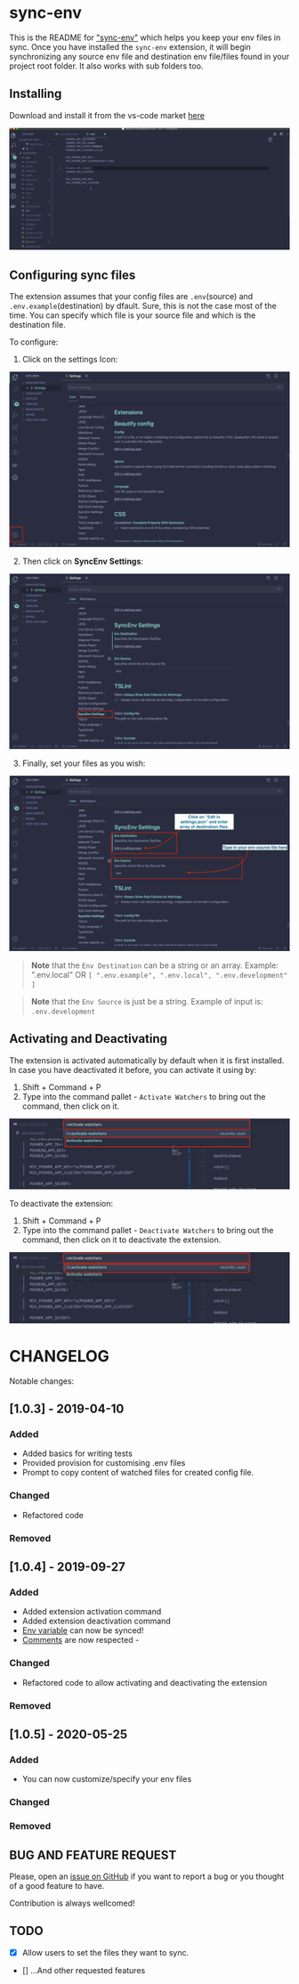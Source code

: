 # sync-env

This is the README for ["sync-env"](https://marketplace.visualstudio.com/items?itemName=dongido.sync-env) which helps you keep your env files in sync. Once you have installed the `sync-env` extension, it will begin synchronizing any source env file and destination env file/files found in your project root folder. It also works with sub folders too.

## Installing

Download and install it from the vs-code market [here](https://marketplace.visualstudio.com/items?itemName=dongido.sync-env)

![Sync Env Demo](./images/sync-env.gif)

## Configuring sync files

The extension assumes that your config files are `.env`(source) and `.env.example`(destination) by dfault. Sure, this is not the case most of the time. You can specify which file is your source file and which is the destination file.

To configure:

1. Click on the settings Icon:

![Configuring sync files - Step 1](./images/Sync-env-step-1.png)

2. Then click on **SyncEnv Settings**:

![Configuring sync files - Step 1](./images/Sync-env-step-2.png)

3. Finally, set your files as you wish:

![Configuring sync files - Step 1](./images/Sync-env-step-3.png)

> **Note** that the `Env Destination` can be a string or an array. Example: ".env.local" 
> OR 
> `[
    ".env.example",
    ".env.local",
    ".env.development"
]`

> **Note** that the `Env Source` is just be a string. Example of input is: `.env.development`


## Activating and Deactivating

The extension is activated automatically by default when it is first installed. In case you have deactivated it before, you can activate it using by:

1. Shift + Command + P
2. Type into the command pallet - `Activate Watchers` to bring out the command, then click on it.

![Sync Env Demo](./images/activate.png)

To deactivate the extension:

1. Shift + Command + P
2. Type into the command pallet - `Deactivate Watchers` to bring out the command, then click on it to deactivate the extension.

![Sync Env Demo](./images/deactivate.png)


# CHANGELOG

Notable changes:

## [1.0.3] - 2019-04-10

### Added
- Added basics for writing tests
- Provided provision for customising .env files
- Prompt to copy content of watched files for created config file.
### Changed
- Refactored code
### Removed

## [1.0.4] - 2019-09-27

### Added
- Added extension activation command
- Added extension deactivation command
- [Env variable](https://github.com/dongido001/vscode-sync-env/issues/3) can now be synced!
- [Comments](https://github.com/dongido001/vscode-sync-env/issues/2) are now respected - 
### Changed
- Refactored code to allow activating and deactivating the extension
### Removed

## [1.0.5] - 2020-05-25

### Added
- You can now customize/specify your env files
### Changed
### Removed

## BUG AND FEATURE REQUEST
Please, open an [issue on GitHub](https://github.com/dongido001/vscode-sync-env/issues) if you want to report a bug or you thought of a good feature to have. 

Contribution is always wellcomed!

## TODO

- [x] Allow users to set the files they want to sync.

- [] ...And other requested features
